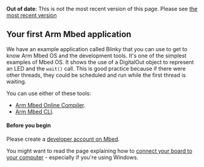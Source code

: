 <span class="warnings">**Out of date**: This is not the most recent version of this page. Please see [the most recent version](y)</span>
## Your first Arm Mbed application

We have an example application called Blinky that you can use to get to know Arm Mbed OS and the development tools. It's one of the simplest examples of Mbed OS. It shows the use of a DigitalOut object to represent an LED and the `wait()` call. This is good practice because if there were other threads, they could be scheduled and run while the first thread is waiting.

You can use either of these tools:

- <a href="/docs/v5.6/tutorials/blinky-on-the-arm-mbed-online-compiler.html" target="_blank">Arm Mbed Online Compiler</a>.
- <a href="https://os.mbed.com/docs/v5.6/tutorials/blinky-on-arm-mbed-cli.html" target="_blank">Arm Mbed CLI</a>.

#### Before you begin

Please create a <a href="https://os.mbed.com/account/signup/" target="_blank">developer account on Mbed</a>.

You might want to read the page explaining how to <a href="/docs/v5.6/tutorials/windows-serial-driver.html" target="_blank">connect your board to your computer</a> - especially if you're using Windows.
